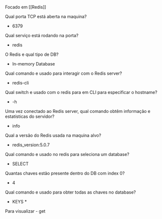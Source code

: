 Focado em [[Redis]]

Qual porta TCP está aberta na maquina?
- 6379

Qual serviço está rodando na porta?
- redis

O Redis e qual tipo de DB?
- In-memory Database

Qual comando e usado para interagir com o Redis server?
- redis-cli

Qual switch e usado com o redis para em CLI para especificar o hostname?
- -h

Uma vez conectado ao Redis server, qual comando obtêm informação e estatísticas do servidor?
- info

Qual a versão do Redis usada na maquina alvo?
- redis_version:5.0.7

Qual comando e usado no redis para seleciona um database?
- SELECT

Quantas chaves estão presente dentro do DB com index 0?
- 4

Qual comando e usado para obter todas as chaves no database?
- KEYS *

Para visualizar
	- get <nome da chave>